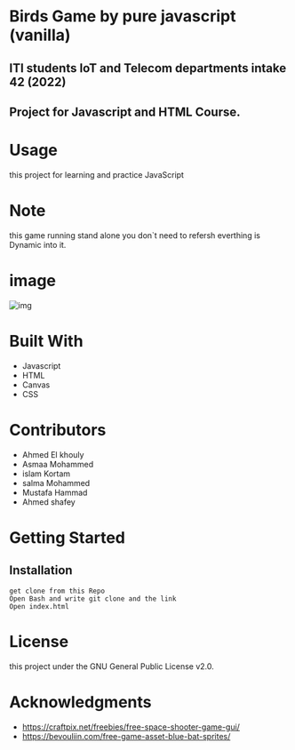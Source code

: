 # Birds Game by pure javascript (vanilla)
## ITI students IoT and Telecom departments intake 42 (2022)
## Project for Javascript and HTML Course.


# Usage
this project for learning and practice JavaScript

# Note
this game running stand alone you don`t need to refersh everthing is Dynamic into it.

# image

![img](https://drive.google.com/uc?export=view&id=14CNvrIYu56nF-vNqjgi4qJ_GF49zC6ii)

# Built With
- Javascript
- HTML
- Canvas
- CSS

# Contributors
- Ahmed El khouly
- Asmaa Mohammed
- islam Kortam
- salma Mohammed
- Mustafa Hammad
- Ahmed shafey

# Getting Started
## Installation
```
get clone from this Repo
Open Bash and write git clone and the link
Open index.html
```

# License
this project under the GNU General Public License v2.0.

# Acknowledgments
- https://craftpix.net/freebies/free-space-shooter-game-gui/
- https://bevouliin.com/free-game-asset-blue-bat-sprites/


